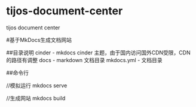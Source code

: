 # tijos-document-center
tijos document center

#基于MkDocs生成文档网站


##目录说明
cinder  - mkdocs cinder 主题，由于国内访问国外CDN受限，CDN的路径有调整
docs - markdown 文档目录
mkdocs.yml - 文档目录 

##命令行

//模拟运行
mkdocs serve 

//生成网站
mkdocs build 
